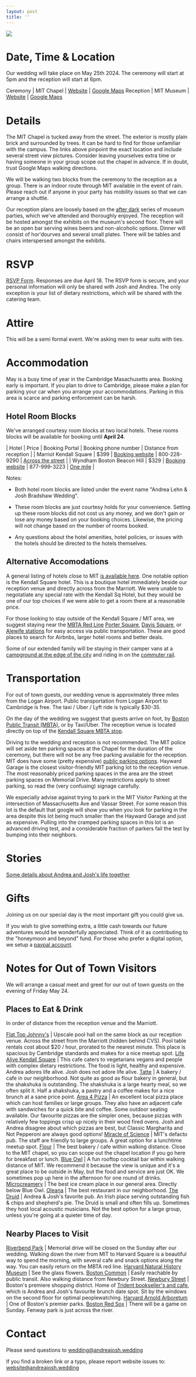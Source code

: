 ```yaml
---
layout: post
title: ''
---
```


![](img/main_picture.jpg)

# Date, Time & Location

Our wedding will take place on May 25th 2024. The ceremony will start at 5pm and the reception will start at 6pm. 

Ceremony | MIT Chapel | [Website](https://studentlife.mit.edu/cac/event-services-spaces/event-spaces/mit-chapel) | [Google Maps](https://maps.app.goo.gl/xRdoz4kD7amgpMMJ8)
Reception | MIT Museum | [Website](https://mitmuseum.mit.edu/) | [Google Maps](https://maps.app.goo.gl/asSMSx7WSqyuaUDC9)

# Details

The MIT Chapel is tucked away from the street. The exterior is mostly plain brick and surrounded by trees. It can be hard to find for those unfamiliar with the campus. The links above pinpoint the exact location and include several street view pictures. Consider leaving yourselves extra time or having someone in your group scope out the chapel in advance. If in doubt, trust Google Maps walking directions. 

We will be walking two blocks from the ceremony to the reception as a group. There is an indoor route through MIT available in the event of rain. Please reach out if anyone in your party has mobility issues so that we can arrange a shuttle.

Our reception plans are loosely based on the [after dark](https://mitmuseum.mit.edu/programs/mit-museum-after-dark) series of museum parties, which we've attended and thoroughly enjoyed. The reception will be hosted amongst the exhibits on the museum's second floor. There will be an open bar serving wines beers and non-alcoholic options. Dinner will consist of hor'dourves and several small plates. There will be tables and chairs interspersed amongst the exhibits. 

# RSVP 

[RSVP Form](https://forms.gle/yNtpVW9MCpyCcn6j9). Responses are due April 18. The RSVP form is secure, and your personal information will only be shared with Josh and Andrea. The only exception is your list of dietary restrictions, which will be shared with the catering team.

# Attire

This will be a semi formal event. We're asking men to wear suits with ties. 

# Accommodation

May is a busy time of year in the Cambridge Masachusetts area. Booking early is important. If you plan to drive to Cambridge, please make a plan for parking your car when you arrange your accommodations. Parking in this area is scarce and parking enforcement can be harsh.

## Hotel Room Blocks

We've arranged courtesy room blocks at two local hotels. These rooms blocks will be available for booking until **April 24**.

| Hotel | Price | Booking Portal | Booking phone number | Distance from reception | 
| Marriot Kendall Square | $399 | [Booking website](https://www.marriott.com/events/start.mi?id=1705508530715&key=GRP) | 800-228-9290 | [Across the street](https://maps.app.goo.gl/fNaig7B3UQ6ftECcA) |
| Wyndham Boston Beacon Hill | $329 | [Booking website](https://www.wyndhamhotels.com/wyndham/boston-massachusetts/wyndham-boston-beacon-hill/rooms-rates?brand_id=HR&checkInDate=5/24/2024&checkOutDate=5/26/2024&useWRPoints=false&children=0&groupCode=0524ANDJOS&adults=1&rooms=1&loc=ChIJGzE9DS1l44kRoOhiASS_fHg&sessionId=1706298730) | 877-999-3223 | [One mile](https://maps.app.goo.gl/NvWc8aowYgpmi4uz5) |

Notes:

- Both hotel room blocks are listed under the event name "Andrea Lehn & Josh Bradshaw Wedding".

- These room blocks are just courtesy holds for your convenience. Setting up these room blocks did not cost us any money, and we don't gain or lose any money based on your booking choices. Likewise, the pricing will not change based on the number of rooms booked.

- Any questions about the hotel amenities, hotel policies, or issues with the hotels should be directed to the hotels themselves.

## Alternative Accomodations

A general listing of hotels close to MIT [is available here](https://commencement.mit.edu/guests/visiting-cambridge/accommodations). One notable option is the Kendall Square hotel. This is a boutique hotel immediately beside our reception venue and directly across from the Marriott. We were unable to negotatiate any special rate with the Kendall Sq Hotel, but they would be one of our top choices if we were able to get a room there at a reasonable price.

For those looking to stay outside of the Kendall Square / MIT area, we suggest staying near the [MBTA Red Line](https://cdn.mbta.com/sites/default/files/2022-12/2022-12-12-subway-map-v37f.pdf) [Porter Square](https://maps.app.goo.gl/4Fj5gcrcY5QdFHnz6), [Davis Square](https://maps.app.goo.gl/qLPQCDX8tfgtqZtZ9), or [Alewife stations](https://maps.app.goo.gl/H2DGYJ8CWRxAiugPA) for easy access via public transportation. These are good places to search for Airbnbs, larger hotel rooms and better deals.

Some of our extended family will be staying in their camper vans at a [campground at the edge of the city](https://spaciousskiescampgrounds.com/minute-man/) and riding in on the [commuter rail]( https://www.mbta.com/schedules/commuter-rail).

# Transportation

For out of town guests, our wedding venue is approximately three miles from the Logan Airport. Public transportation from Logan Airport to Cambridge is free. The taxi / Uber / Lyft ride is typically $30-35.

On the day of the wedding we suggest that guests arrive on foot, by [Boston Public Transit (MBTA)](https://cdn.mbta.com/sites/default/files/2022-12/2022-12-12-subway-map-v37f.pdf), or by Taxi/Uber. The reception venue is located directly on top of the [Kendall Square MBTA stop](https://www.mbta.com/stops/place-knncl).

Driving to the wedding and reception is not recommended. The MIT police will set aside ten parking spaces at the Chapel for the duration of the ceremony, but there will not be any free parking available for the reception. MIT does have some (pretty expensive) [public parking options](https://web.mit.edu/facilities/transportation/parking/visitors/public_parking.html). Hayward Garage is the closest visitor-friendly MIT parking lot to the reception venue. The most reasonably priced parking spaces in the area are the street parking spaces on Memorial Drive. Many restrictions apply to street parking, so read the (very confusing) signage carefully.

We especially advise against trying to park in the MIT Visitor Parking at the intersection of Massachusetts Ave and Vassar Street. For some reason this lot is the default that google will show you when you look for parking in the area despite this lot being much smaller than the Hayward Garage and just as expensive. Pulling into the cramped parking spaces in this lot is an advanced driving test, and a considerable fraction of parkers fail the test by bumping into their neighbors.

# Stories

[Some details about Andrea and Josh's life together](about)

# Gifts

Joining us on our special day is the most important gift you could give us.

If you wish to give something extra, a little cash towards our future adventures would be wonderfully appreciated. Think of it as contributing to the "honeymoon and beyond" fund. For those who prefer a digital option, we setup a [paypal account](https://paypal.me/andreajoshwedding?country.x=US&locale.x=en_US).

# Notes for Out of Town Visitors

We will arrange a casual meet and greet for our out of town guests on the evening of Friday May 24.

## Places to Eat & Drink

In order of distance from the reception venue and the Marriott.

[Flat Top Johnny's](https://g.co/kgs/qrAD5ez) | Upscale pool hall on the same block as our reception venue. Across the street from the Marriott (hidden behind CVS). Pool table rentals cost about $20 / hour, prorated to the nearest minute. This place is spacious by Cambridge standards and makes for a nice meetup spot.
[Life Alive Kendall Square](https://www.lifealive.com/) | This cafe caters to vegetarians vegans and people with complex dietary restrictions. The food is light, healthy and expensive. Andrea adores life alive. Josh does not adore life alive.
[Tatte](https://tattebakery.com/) | A bakery / cafe in our neighborhood. Not quite as good as flour bakery in general, but the shakshuka is outstanding. The shakshuka is a large hearty meal, so we often split it. Half a shakshuka, a pastry and a coffee makes for a nice brunch at a sane price point.
[Area 4 Pizza](https://www.areafour.com/) | An excellent local pizza place which can host families or large groups. They also have an adjacent cafe with sandwiches for a quick bite and coffee. Some outdoor seating available. Our favourite pizzas are the simpler ones, because pizzas with relatively few toppings crisp up nicely in their wood fired ovens. Josh and Andrea disagree about which pizzas are best, but Classic Margharita and Not Pepperoni are always good options!
[Miracle of Science](https://miracleofscience.us/) | MIT's defacto pub. The staff are friendly to large groups. A great option for a lunchtime meetup spot.
[Flour](https://www.flourbakery.com/) | The best bakery / cafe within walking distance. Close to the MIT chapel, so you can scope out the chapel location if you go here for breakfast or lunch.
[Blue Owl](https://www.yelp.com/biz/blue-owl-cambridge) | A fun rooftop cocktail bar within walking distance of MIT. We recommend it because the view is unique and it's a great place to be outside in May, but the food and service are just OK. We sometimes pop up here in the afternoon for one round of drinks.
[Microcreamery](https://newcitymicrocreamery.com/newcitymicrocreamerycambridge) | The best ice cream place in our general area. Directly below Blue Owl.
[Oleana](https://www.oleanarestaurant.com/) | The best restaurant in our neighborhood.
[The Druid](https://www.druidpub.com/)            | Andrea & Josh's favorite pub. An Irish place serving outstanding fish & chips and shepherd's pie. The Druid is small and often fills up. Sometimes they host local acoustic musicians. Not the best option for a large group, unless you're going at a quieter time of day.

## Nearby Places to Visit

[Riverbend Park](https://www.cambridgema.gov/streetsandtransportation/memorialdrive#:~:text=The%20Massachusetts%20Legislature%20passes%20a,end%20of%20April%20until%20mid) | Memorial drive will be closed on the Sunday after our wedding. Walking down the river from MIT to Harvard Square is a beautiful way to spend the morning, with several cafe and snack options along the way. You can easily return on the MBTA red line.
[Harvard Natural History Museum](https://hmnh.harvard.edu/) | See the glass flowers.
[Boston Common](https://www.boston.gov/parks/boston-common) | Easily reachable by public transit. Also walking distance from Newbury Street.
[Newbury Street](https://www.boston-discovery-guide.com/newbury-street-shopping.html) | Boston's premiere shopping district. Home of [Trident bookseller's and cafe](https://www.tridentbookscafe.com/), which is Andrea and Josh's favourite brunch date spot. Sit by the windows on the second floor for optimal peoplewatching. 
[Harvard Arnold Arboretum](https://arboretum.harvard.edu/)       | One of Boston's premier parks.
[Boston Red Sox](https://www.mlb.com/redsox/tickets) | There will be a game on Sunday. Fenway park is just across the river.


# Contact

Please send questions to wedding@andreajosh.wedding

If you find a broken link or a typo, please report website issues to: website@andreajosh.wedding
